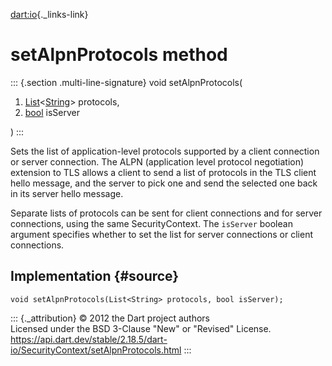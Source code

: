 [dart:io](../../dart-io/dart-io-library){._links-link}

setAlpnProtocols method
=======================

::: {.section .multi-line-signature}
void setAlpnProtocols(

1.  [List](../../dart-core/list-class)\<[String](../../dart-core/string-class)\>
    protocols,
2.  [bool](../../dart-core/bool-class) isServer

)
:::

Sets the list of application-level protocols supported by a client
connection or server connection. The ALPN (application level protocol
negotiation) extension to TLS allows a client to send a list of
protocols in the TLS client hello message, and the server to pick one
and send the selected one back in its server hello message.

Separate lists of protocols can be sent for client connections and for
server connections, using the same SecurityContext. The `isServer`
boolean argument specifies whether to set the list for server
connections or client connections.

Implementation {#source}
--------------

``` {.language-dart data-language="dart"}
void setAlpnProtocols(List<String> protocols, bool isServer);
```

::: {._attribution}
© 2012 the Dart project authors\
Licensed under the BSD 3-Clause \"New\" or \"Revised\" License.\
<https://api.dart.dev/stable/2.18.5/dart-io/SecurityContext/setAlpnProtocols.html>
:::
